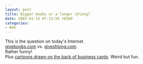 ```yaml
---
layout: post
title: Bigger boobs or a longer shlong?
date: 2003-01-15 07:13:55 +0100
categories:
- Web
---
```

<p>This is the question on today's Internet.<br />
<a href="http://www.giveboobs.com/" title=":)">giveboobs.com</a> vs. <a href="http://www.giveshlong.com/" title=":)">giveshlong.com</a>.<br />
Rather funny!<br />
Plus <a href="http://www.gapingvoid.com/">cartoons drawn on the back of business cards</a>. Weird but fun.</p>
